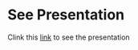 # See Presentation
Clink this [link](https://drive.google.com/file/d/1ptC5qAuxsKJ8R3n9-RmpL0u196IASoBb/view?usp=drive_link) to see the presentation
